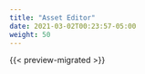 ```yaml
---
title: "Asset Editor"
date: 2021-03-02T00:23:57-05:00
weight: 50
---
```


{{< preview-migrated >}}

